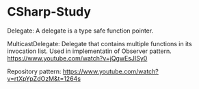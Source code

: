 # CSharp-Study



Delegate: A delegate is a type safe function pointer. 

MulticastDelegate: Delegate that contains multiple functions in its invocation list. Used in implementatin of Observer pattern. 
https://www.youtube.com/watch?v=jQgwEsJISy0

Repository pattern: https://www.youtube.com/watch?v=rtXpYpZdOzM&t=1264s
